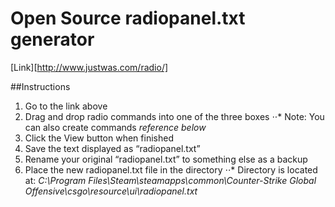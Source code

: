 Open Source radiopanel.txt generator
======

[Link][http://www.justwas.com/radio/]

##Instructions

1. Go to the link above
2. Drag and drop radio commands into one of the three boxes
⋅⋅* Note: You can also create commands *reference below*
3. Click the View button when finished
4. Save the text displayed as “radiopanel.txt”
5. Rename your original “radiopanel.txt” to something else as a backup
6. Place the new radiopanel.txt file in the directory
⋅⋅* Directory is located at: *C:\Program Files\Steam\steamapps\common\Counter-Strike Global Offensive\csgo\resource\ui\radiopanel.txt*


